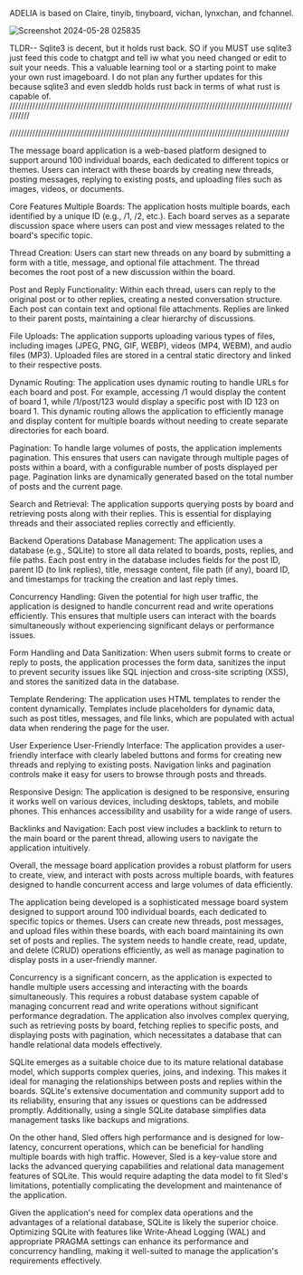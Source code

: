 
ADELIA is based on Claire, tinyib, tinyboard, vichan, lynxchan, and fchannel. 






![Screenshot 2024-05-28 025835](https://github.com/ChessLogical/Adelia/assets/169053333/1d4d7ba9-3930-4921-a7b2-2d659470cb63)






TLDR-- Sqlite3 is decent, but it holds rust back. SO if you MUST use sqlite3 just feed this code to chatgpt and tell iw what you need changed or edit to suit your needs. This a valuable learning tool or a starting point to make your own rust imageboard. I do not plan any further updates for this because sqlite3 and even sleddb holds rust back in terms of what rust is capable of. 
//////////////////////////////////////////////////////////////////////////////////////////////////////////

//////////////////////////////////////////////////////////////////////////////////////////////////


The message board application is a web-based platform designed to support around 100 individual boards, each dedicated to different topics or themes. Users can interact with these boards by creating new threads, posting messages, replying to existing posts, and uploading files such as images, videos, or documents.

Core Features
Multiple Boards: The application hosts multiple boards, each identified by a unique ID (e.g., /1, /2, etc.). Each board serves as a separate discussion space where users can post and view messages related to the board's specific topic.

Thread Creation: Users can start new threads on any board by submitting a form with a title, message, and optional file attachment. The thread becomes the root post of a new discussion within the board.

Post and Reply Functionality: Within each thread, users can reply to the original post or to other replies, creating a nested conversation structure. Each post can contain text and optional file attachments. Replies are linked to their parent posts, maintaining a clear hierarchy of discussions.

File Uploads: The application supports uploading various types of files, including images (JPEG, PNG, GIF, WEBP), videos (MP4, WEBM), and audio files (MP3). Uploaded files are stored in a central static directory and linked to their respective posts.

Dynamic Routing: The application uses dynamic routing to handle URLs for each board and post. For example, accessing /1 would display the content of board 1, while /1/post/123 would display a specific post with ID 123 on board 1. This dynamic routing allows the application to efficiently manage and display content for multiple boards without needing to create separate directories for each board.

Pagination: To handle large volumes of posts, the application implements pagination. This ensures that users can navigate through multiple pages of posts within a board, with a configurable number of posts displayed per page. Pagination links are dynamically generated based on the total number of posts and the current page.

Search and Retrieval: The application supports querying posts by board and retrieving posts along with their replies. This is essential for displaying threads and their associated replies correctly and efficiently.

Backend Operations
Database Management: The application uses a database (e.g., SQLite) to store all data related to boards, posts, replies, and file paths. Each post entry in the database includes fields for the post ID, parent ID (to link replies), title, message content, file path (if any), board ID, and timestamps for tracking the creation and last reply times.

Concurrency Handling: Given the potential for high user traffic, the application is designed to handle concurrent read and write operations efficiently. This ensures that multiple users can interact with the boards simultaneously without experiencing significant delays or performance issues.

Form Handling and Data Sanitization: When users submit forms to create or reply to posts, the application processes the form data, sanitizes the input to prevent security issues like SQL injection and cross-site scripting (XSS), and stores the sanitized data in the database.

Template Rendering: The application uses HTML templates to render the content dynamically. Templates include placeholders for dynamic data, such as post titles, messages, and file links, which are populated with actual data when rendering the page for the user.

User Experience
User-Friendly Interface: The application provides a user-friendly interface with clearly labeled buttons and forms for creating new threads and replying to existing posts. Navigation links and pagination controls make it easy for users to browse through posts and threads.

Responsive Design: The application is designed to be responsive, ensuring it works well on various devices, including desktops, tablets, and mobile phones. This enhances accessibility and usability for a wide range of users.

Backlinks and Navigation: Each post view includes a backlink to return to the main board or the parent thread, allowing users to navigate the application intuitively.

Overall, the message board application provides a robust platform for users to create, view, and interact with posts across multiple boards, with features designed to handle concurrent access and large volumes of data efficiently.


The application being developed is a sophisticated message board system designed to support around 100 individual boards, each dedicated to specific topics or themes. Users can create new threads, post messages, and upload files within these boards, with each board maintaining its own set of posts and replies. The system needs to handle create, read, update, and delete (CRUD) operations efficiently, as well as manage pagination to display posts in a user-friendly manner.

Concurrency is a significant concern, as the application is expected to handle multiple users accessing and interacting with the boards simultaneously. This requires a robust database system capable of managing concurrent read and write operations without significant performance degradation. The application also involves complex querying, such as retrieving posts by board, fetching replies to specific posts, and displaying posts with pagination, which necessitates a database that can handle relational data models effectively.

SQLite emerges as a suitable choice due to its mature relational database model, which supports complex queries, joins, and indexing. This makes it ideal for managing the relationships between posts and replies within the boards. SQLite's extensive documentation and community support add to its reliability, ensuring that any issues or questions can be addressed promptly. Additionally, using a single SQLite database simplifies data management tasks like backups and migrations.

On the other hand, Sled offers high performance and is designed for low-latency, concurrent operations, which can be beneficial for handling multiple boards with high traffic. However, Sled is a key-value store and lacks the advanced querying capabilities and relational data management features of SQLite. This would require adapting the data model to fit Sled's limitations, potentially complicating the development and maintenance of the application.

Given the application's need for complex data operations and the advantages of a relational database, SQLite is likely the superior choice. Optimizing SQLite with features like Write-Ahead Logging (WAL) and appropriate PRAGMA settings can enhance its performance and concurrency handling, making it well-suited to manage the application's requirements effectively.

